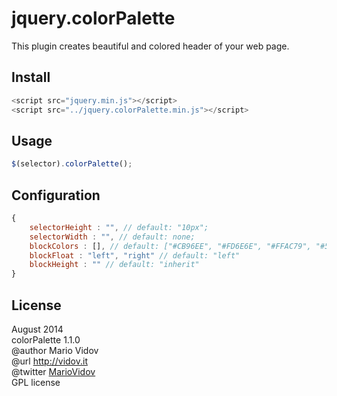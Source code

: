 # jquery.colorPalette
This plugin creates beautiful and colored header of your web page.
## Install
```javascript
<script src="jquery.min.js"></script>
<script src="../jquery.colorPalette.min.js"></script>
```
## Usage
```javascript
$(selector).colorPalette();
```
## Configuration
```javascript
{
    selectorHeight : "", // default: "10px";
    selectorWidth : "", // default: none;
    blockColors : [], // default: ["#CB96EE", "#FD6E6E", "#FFAC79", "#52596B", "#26D7B1"]
    blockFloat : "left", "right" // default: "left"
    blockHeight : "" // default: "inherit"
}
```
## License
August 2014 <br />
colorPalette 1.1.0 <br />
@author Mario Vidov <br />
@url <a href="http://vidov.it" target="_blank">http://vidov.it</a> <br />
@twitter  <a href="http://twitter.com/MarioVidov" target="_blank">MarioVidov</a> <br />
GPL license
